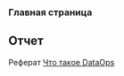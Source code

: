 ### Главная страница
## Отчет
Реферат [Что такое DataOps](https://ko.com.ua/chem_horosh_dataops_i_zachem_ego_vnedryat_128720)
